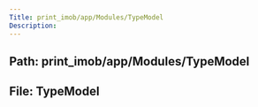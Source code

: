 ```yaml
---
Title: print_imob/app/Modules/TypeModel
Description:
---
```


## Path: print_imob/app/Modules/TypeModel
## File: TypeModel